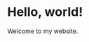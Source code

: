 <!DOCTYPE html>
<html>
<head>
    <title>My Web Page</title>
    <style>
        body {
            background-image: url('');
            background-repeat: no-repeat;
            background-attachment: fixed;
            background-size: 100% 100%;
        }
    </style>
</head>
<body>
    <h1>Hello, world!</h1>
    <p>Welcome to my website.</p>
</body>
</html>
